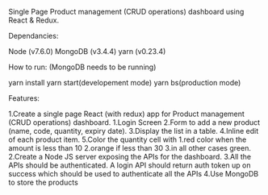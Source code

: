 Single Page Product management (CRUD operations) dashboard using React & Redux.

Dependancies:

Node (v7.6.0) 
MongoDB (v3.4.4)
yarn (v0.23.4)

How to run: (MongoDB needs to be running)

yarn install
yarn start(developement mode)
yarn bs(production mode)

Features:

1.Create a single page React (with redux) app for Product management (CRUD operations) dashboard.
	1.Login Screen
	2.Form to add a new product (name, code, quantity, expiry date).
	3.Display the list in a table.
	4.Inline edit of each product item.
	5.Color the quantity cell with 
		1.red color when the amount is less than 10
		2.orange if less than 30
		3.in all other cases green.
2.Create a Node JS server exposing the APIs for the dashboard.
3.All the APIs should be authenticated. A login API should return auth token up on success which should be used to authenticate all the APIs
4.Use MongoDB to store the products
